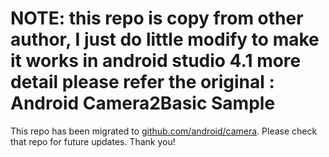 NOTE: this repo is copy from other author, I just do little modify to make it works in android studio 4.1 more detail please refer the original :
Android Camera2Basic Sample
===========================

This repo has been migrated to [github.com/android/camera][1]. Please check that repo for future updates. Thank you!

[1]: https://github.com/android/camera
